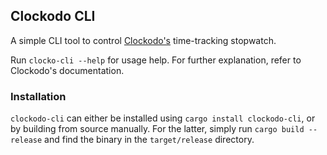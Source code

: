 ## Clockodo CLI

A simple CLI tool to control [Clockodo's](https://www.clockodo.com)
time-tracking stopwatch.

Run `clocko-cli --help` for usage help. For further explanation, refer to
Clockodo's documentation.

### Installation

`clockodo-cli` can either be installed using `cargo install clockodo-cli`, or by
building from source manually. For the latter, simply run
`cargo build --release` and find the binary in the `target/release` directory.
